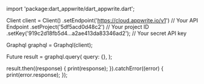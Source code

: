 import 'package:dart_appwrite/dart_appwrite.dart';

Client client = Client()
  .setEndpoint('https://cloud.appwrite.io/v1') // Your API Endpoint
  .setProject('5df5acd0d48c2') // Your project ID
  .setKey('919c2d18fb5d4...a2ae413da83346ad2'); // Your secret API key

Graphql graphql = Graphql(client);

Future result = graphql.query(
  query: {},
);

result.then((response) {
  print(response);
}).catchError((error) {
  print(error.response);
});

